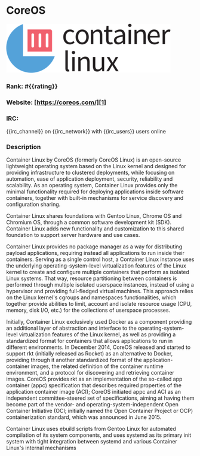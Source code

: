 CoreOS
===========
[![CoreOS](/images/coreos.png)][1]

### Rank: #{{rating}}

### Website: [https://coreos.com/][1]

### IRC:
{{irc_channel}} on {{irc_network}} with {{irc_users}} users online

### Description
Container Linux by CoreOS (formerly CoreOS Linux) is an open-source lightweight operating system based on the Linux kernel and designed for providing infrastructure to clustered deployments, while focusing on automation, ease of application deployment, security, reliability and scalability. As an operating system, Container Linux provides only the minimal functionality required for deploying applications inside software containers, together with built-in mechanisms for service discovery and configuration sharing.

Container Linux shares foundations with Gentoo Linux, Chrome OS and Chromium OS, through a common software development kit (SDK). Container Linux adds new functionality and customization to this shared foundation to support server hardware and use cases.

Container Linux provides no package manager as a way for distributing payload applications, requiring instead all applications to run inside their containers. Serving as a single control host, a Container Linux instance uses the underlying operating-system-level virtualization features of the Linux kernel to create and configure multiple containers that perform as isolated Linux systems. That way, resource partitioning between containers is performed through multiple isolated userspace instances, instead of using a hypervisor and providing full-fledged virtual machines. This approach relies on the Linux kernel's cgroups and namespaces functionalities, which together provide abilities to limit, account and isolate resource usage (CPU, memory, disk I/O, etc.) for the collections of userspace processes.

Initially, Container Linux exclusively used Docker as a component providing an additional layer of abstraction and interface to the operating-system-level virtualization features of the Linux kernel, as well as providing a standardized format for containers that allows applications to run in different environments. In December 2014, CoreOS released and started to support rkt (initially released as Rocket) as an alternative to Docker, providing through it another standardized format of the application-container images, the related definition of the container runtime environment, and a protocol for discovering and retrieving container images. CoreOS provides rkt as an implementation of the so-called app container (appc) specification that describes required properties of the application container image (ACI); CoreOS initiated appc and ACI as an independent committee-steered set of specifications, aiming at having them become part of the vendor- and operating-system-independent Open Container Initiative (OCI; initially named the Open Container Project or OCP) containerization standard, which was announced in June 2015.

Container Linux uses ebuild scripts from Gentoo Linux for automated compilation of its system components, and uses systemd as its primary init system with tight integration between systemd and various Container Linux's internal mechanisms

[1]: https://coreos.com/ "CoreOS"
